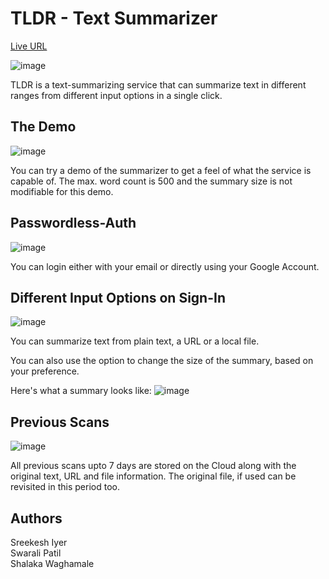 # TLDR - Text Summarizer

[Live URL](https://tldr-text-summarizer.vercel.app/)

![image](https://user-images.githubusercontent.com/67017933/166144385-012e4a30-d45a-44f8-9738-15220e9c58ab.png)

TLDR is a text-summarizing service that can summarize text in different ranges from different input options in a single click. 

## The Demo
![image](https://user-images.githubusercontent.com/67017933/166153666-351e970a-9b27-4678-b0a5-281528a0d9fd.png)

You can try a demo of the summarizer to get a feel of what the service is capable of. The max. word count is 500 and the summary size is not modifiable for this demo.

## Passwordless-Auth

![image](https://user-images.githubusercontent.com/67017933/166152813-f078ee15-faa9-49ee-882d-99cfc7ebc8bf.png)

You can login either with your email or directly using your Google Account.

## Different Input Options on Sign-In

![image](https://user-images.githubusercontent.com/67017933/166152836-4b2a2f31-80a2-471f-a80e-57355cc5de1a.png)

You can summarize text from plain text, a URL or a local file.

You can also use the option to change the size of the summary, based on your preference. 

Here's what a summary looks like:
![image](https://user-images.githubusercontent.com/67017933/166153528-888c77c6-700b-4cd5-b4f3-8d71ea6f8712.png)


## Previous Scans
![image](https://user-images.githubusercontent.com/67017933/166153730-70722aa5-7071-4550-9892-2638001246fc.png)

All previous scans upto 7 days are stored on the Cloud along with the original text, URL and file information. The original file, if used can be revisited in this period too.

## Authors
Sreekesh Iyer <br />
Swarali Patil <br />
Shalaka Waghamale
